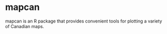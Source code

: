 <!-- README.md is generated from README.Rmd. Please edit that file -->
mapcan
======

mapcan is an R package that provides convenient tools for plotting a variety of Canadian maps.
